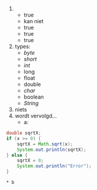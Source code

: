 1. 
	* true
	* kan niet
	* true
	* true
	* true
2. types: 
	* *byte*
	* *short*
	* *int*
	* long
	* float
	* double
	* *char*
	* boolean
	* *String*
3. niets
4. wordt vervolgd...
	* a:
```Java
double sqrtX;
if (x >= 0) {
	sqrtX = Math.sqrt(x);
	System.out.println(sqrtX);
} else {
	sqrtX = 0;
	System.out.println("Error");
}
```
	* b